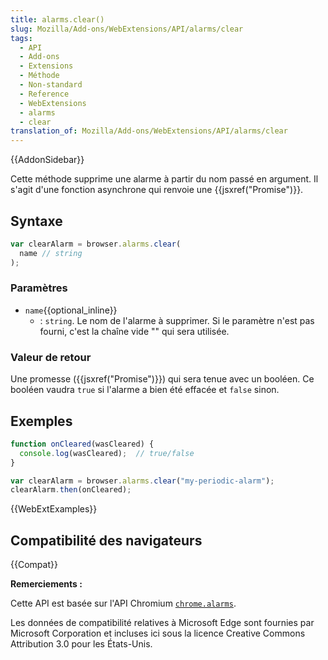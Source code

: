 ```yaml
---
title: alarms.clear()
slug: Mozilla/Add-ons/WebExtensions/API/alarms/clear
tags:
  - API
  - Add-ons
  - Extensions
  - Méthode
  - Non-standard
  - Reference
  - WebExtensions
  - alarms
  - clear
translation_of: Mozilla/Add-ons/WebExtensions/API/alarms/clear
---
```


{{AddonSidebar}}

Cette méthode supprime une alarme à partir du nom passé en argument. Il s'agit d'une fonction asynchrone qui renvoie une {{jsxref("Promise")}}.

## Syntaxe

```js
var clearAlarm = browser.alarms.clear(
  name // string
);
```

### Paramètres

- `name`{{optional_inline}}
  - : `string`. Le nom de l'alarme à supprimer. Si le paramètre n'est pas fourni, c'est la chaîne vide "" qui sera utilisée.

### Valeur de retour

Une promesse ({{jsxref("Promise")}}) qui sera tenue avec un booléen. Ce booléen vaudra `true` si l'alarme a bien été effacée et `false` sinon.

## Exemples

```js
function onCleared(wasCleared) {
  console.log(wasCleared);  // true/false
}

var clearAlarm = browser.alarms.clear("my-periodic-alarm");
clearAlarm.then(onCleared);
```

{{WebExtExamples}}

## Compatibilité des navigateurs

{{Compat}}

**Remerciements :**

Cette API est basée sur l'API Chromium [`chrome.alarms`](https://developer.chrome.com/extensions/alarms).

Les données de compatibilité relatives à Microsoft Edge sont fournies par Microsoft Corporation et incluses ici sous la licence Creative Commons Attribution 3.0 pour les États-Unis.
